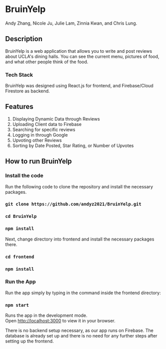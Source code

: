 # BruinYelp

Andy Zhang, Nicole Ju, Julie Lam, Zinnia Kwan, and Chris Lung. 

## Description

BruinYelp is a web application that allows you to write and post reviews about UCLA's
dining halls. You can see the current menu, pictures of food, 
and what other people think of the food. 

### Tech Stack
BruinYelp was designed using React.js for frontend, and Firebase/Cloud Firestore as backend.

## Features

1) Displaying Dynamic Data through Reviews
2) Uploading Client data to Firebase
3) Searching for specific reviews
4) Logging in through Google
5) Upvoting other Reviews
6) Sorting by Date Posted, Star Rating, or Number of Upvotes

## How to run BruinYelp

### Install the code

Run the following code to clone the repository and install the necessary packages.

### `git clone https://github.com/andyz2021/BruinYelp.git`
### `cd BruinYelp`
### `npm install`

Next, change directory into frontend and install the necessary packages there. 

### `cd frontend`
### `npm install`

### Run the App

Run the app simply by typing in the command inside the frontend directory:

### `npm start`


Runs the app in the development mode.\
Open [http://localhost:3000](http://localhost:3000) to view it in your browser.

There is no backend setup necessary, as our app runs on Firebase. The database is already set up
and there is no need for any further steps after setting up the frontend.

